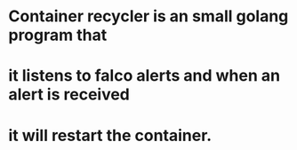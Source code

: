 # Container recycler is an small golang program that
# it listens to falco alerts and when an alert is received
# it will restart the container.

